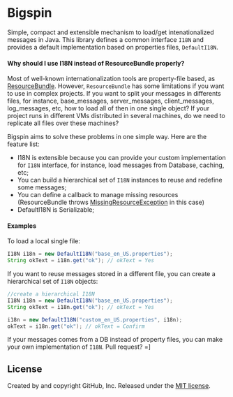 # Bigspin 

Simple, compact and extensible mechanism to load/get intenationalized messages in Java. This library defines a common interface `I18N` and provides a default implementation based on properties files, `DefaultI18N`. 

#### Why should I use I18N instead of ResourceBundle properly?

Most of well-known internationalization tools are property-file based, as [ResourceBundle](https://docs.oracle.com/javase/8/docs/api/java/util/ResourceBundle.html). However, `ResourceBundle` has some limitations if you want to use in complex projects. If you want to split your messages in differents files, for instance, base_messages, server_messages, client_messages, log_messages, etc, how to load all of then in one single object? If your project runs in different VMs distributed in several machines, do we need to replicate all files over these machines?

Bigspin aims to solve these problems in one simple way. Here are the feature list: 

- I18N is extensible because you can provide your custom implementation for `I18N` interface, for instance, load messages from Database, caching, etc;
- You can build a hierarchical set of `I18N` instances to reuse and redefine some messages;
- You can define a callback to manage missing resources (ResourceBundle throws [MissingResourceException](https://docs.oracle.com/javase/8/docs/api/java/util/MissingResourceException.html) in this case)
- DefaultI18N is Serializable;

#### Examples

To load a local single file:

```Java
I18N i18n = new DefaultI18N("base_en_US.properties");
String okText = i18n.get("ok"); // okText = Yes 
```

If you want to reuse messages stored in a different file, you can create a hierarchical set of `I18N` objects:

```Java
//create a hierarchical I18N
I18N i18n = new DefaultI18N("base_en_US.properties");
String okText = i18n.get("ok"); // okText = Yes 

i18n = new DefaultI18N("custom_en_US.properties", i18n);
okText = i18n.get("ok"); // okText = Confirm 
```
If your messages comes from a DB instead of property files, you can make your own implementation of `I18N`. Pull request? =]

## License

Created by and copyright GitHub, Inc. Released under the [MIT license](LICENSE).
